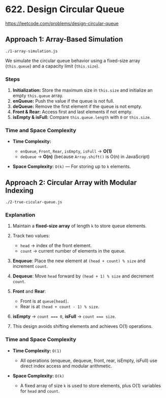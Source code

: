 # 622. Design Circular Queue

https://leetcode.com/problems/design-circular-queue

## Approach 1: Array-Based Simulation
`./1-array-simulation.js`

We simulate the circular queue behavior using a fixed-size array (`this.queue`) and a capacity limit (`this.size`).

### Steps

1. **Initialization:** Store the maximum size in `this.size` and initialize an empty `this.queue` array.
2. **enQueue:** Push the value if the queue is not full.
3. **deQueue:** Remove the first element if the queue is not empty.
4. **Front & Rear:** Access first and last elements if not empty.
5. **isEmpty & isFull:** Compare `this.queue.length` with `0` or `this.size`.

### Time and Space Complexity

* **Time Complexity:**
  * `enQueue`, `Front`, `Rear`, `isEmpty`, `isFull` → **O(1)**
  * `deQueue` → **O(n)** (because `Array.shift()` is O(n) in JavaScript)

* **Space Complexity:** `O(k)` — For storing up to `k` elements.

## Approach 2: Circular Array with Modular Indexing
`./2-true-cicular-queue.js`

### Explanation

1. Maintain a **fixed-size array** of length `k` to store queue elements.
2. Track two values:

   * `head` → index of the front element.
   * `count` → current number of elements in the queue.
3. **Enqueue**: Place the new element at `(head + count) % size` and increment `count`.
4. **Dequeue**: Move `head` forward by `(head + 1) % size` and decrement `count`.
5. **Front** and **Rear**:

   * Front is at `queue[head]`.
   * Rear is at `(head + count - 1) % size`.
6. **isEmpty** → `count === 0`, **isFull** → `count === size`.
7. This design avoids shifting elements and achieves O(1) operations.

### Time and Space Complexity

* **Time Complexity:** `O(1)`

  * All operations (enqueue, dequeue, front, rear, isEmpty, isFull) use direct index access and modular arithmetic.

* **Space Complexity:** `O(k)`

  * A fixed array of size `k` is used to store elements, plus O(1) variables for `head` and `count`.
